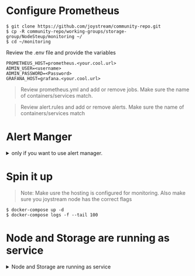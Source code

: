 

# Configure Prometheus

```
$ git clone https://github.com/joystream/community-repo.git
$ cp -R community-repo/working-groups/storage-group/NodeSteup/monitoring ~/
$ cd ~/monitoring

```
Review the .env file and provide the variables
```
PROMETHEUS_HOST=prometheus.<your.cool.url>
ADMIN_USER=<username>
ADMIN_PASSWORD=<Password>
GRAFANA_HOST=grafana.<your.cool.url>
```

> Review prometheus.yml and add or remove jobs. Make sure the name of containers/services match.

> Review alert.rules and add or remove alerts. Make sure the name of containers/services match


# Alert Manger
<details>
  <summary>only if you want to use alert manager.</summary>
  
- Uncomment alert manager section in docker-compose.yml
- In monitoring/prometheus/prometheus.yml uncomment
```
#rule_files:
#  - "alert.rules"
```
```
#alerting:
#  alertmanagers:
#  - scheme: http
#    static_configs:
#    - targets:
#      - 'alertmanager:9093'
```

## Configure Telegram
* Go here and create a Bot: https://core.telegram.org/bots#6-botfather, save:
  - Token
  - Bot's name
* Start the Bot
* Create a channel and invite the bot to the channel as admin
* Test your Bot and get chat ID https://api.telegram.org/bot{token}/getUpdates, save:
  - chat ID
  - 
## Configure Alert Manger

```
receivers:
    - name: 'telegramBot'
      telegram_configs:
      - bot_token: <your token>
        api_url: https://api.telegram.org
        chat_id: <your chat ID>
        parse_mode: ''
```

 </details>
 
# Spin it up

> Note: Make usre the hosting is configured for monitoring. Also make sure you joystream node has the correct flags

```
$ docker-compose up -d
$ docker-compose logs -f --tail 100
```

# Node and Storage are running as service
<details>
  <summary>Node and Storage are running as service</summary>
  

[Go here for the installation guide](./monitoring-systemd/README.md)


 </details>
